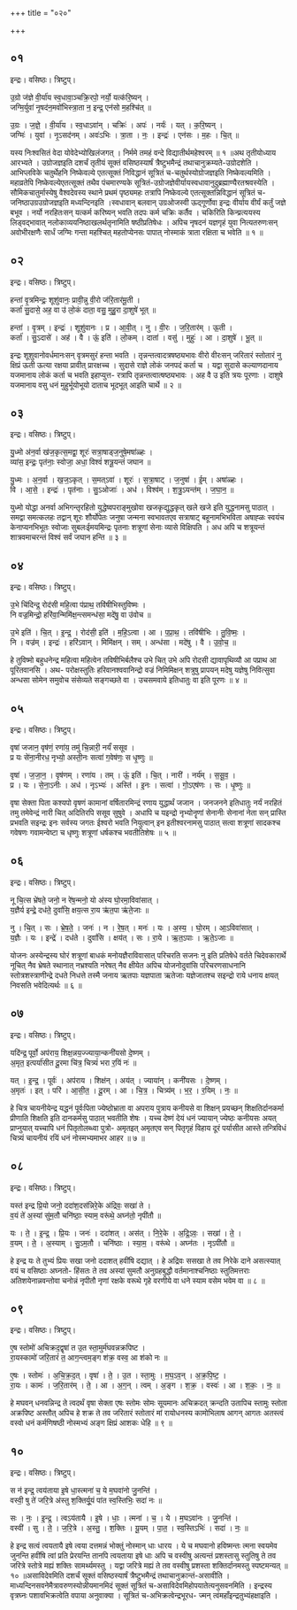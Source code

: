 +++
title = "०२०"

+++


## ०१
इन्द्रः। वसिष्ठः। त्रिष्टुप्।

उ॒ग्रो ज॑ज्ञे वी॒र्या॑य स्व॒धावा॒ञ्चक्रि॒रपो॒ नर्यो॒ यत्क॑रि॒ष्यन् ।  
जग्मि॒र्युवा॑ नृ॒षद॑न॒मवो॑भिस्त्रा॒ता न॒ इन्द्र॒ एन॑सो म॒हश्चि॑त् ॥

उ॒ग्रः । ज॒ज्ञे॒ । वी॒र्या॑य । स्व॒धाऽवा॑न् । चक्रिः॑ । अपः॑ । नर्यः॑ । यत् । क॒रि॒ष्यन् ।  
जग्मिः॑ । युवा॑ । नृ॒ऽसद॑नम् । अवः॑ऽभिः । त्रा॒ता । नः॒ । इन्द्रः॑ । एन॑सः । म॒हः । चि॒त् ॥

यस्य निःश्वसितं वेदा योवेदेभ्योखिलंजगत् । निर्ममे तमहं वन्दे विद्यातीर्थमहेश्वरम् ॥ १ ॥अथ तृतीयोध्याय आरभ्यते । उग्रोजज्ञइति दशर्चं तृतीयं सूक्तं वसिष्ठस्यार्षं त्रैष्टुभमैन्द्रं तथाचानुक्रम्यते-उग्रोदशेति । आभिप्लविके चतुर्थेहनि निष्केवल्ये एतत्सूक्तं निविद्धानं सूत्रितं च-चतुर्थस्योग्रोजज्ञइति निष्केवल्यमिति । महाव्रतेपि निष्केवल्येएतत्सूक्तं तथैव पंचमारण्यके सूत्रितं-उग्रोजज्ञेवीर्यायस्वधावानुदुब्रह्माण्यैरतश्रवस्येति । सौमिकचातुर्मास्येषु वैश्वदेवस्य स्थाने प्रथमं पृष्ठ्यमहः तत्रापि निष्केवल्ये एतत्सूक्तन्निविद्धानं सूत्रितं च-जनिष्ठाउग्रउग्रोजज्ञइति मध्यन्दिनइति ।स्वधावान् बलवान् उग्रओजस्वी ऊद्गूर्णोवा इन्द्रः वीर्याय वीर्यं कर्तुं जज्ञे बभूव । नर्यो नरहितःसन् यत्कर्म करिष्यन् भवति तदपः कर्म चक्रिः कर्तैव । चकिरिति किन्प्रत्ययस्य लिड्वद्भावात् नलोकाव्ययनिष्ठाखलर्थतृनामिति षष्ठीप्रतिषेधः । अपिच नृषदनं यज्ञगृहं युवा नित्यतरुणःसन् अवोभीरक्षणैः सार्धं जग्मिः गन्ता महश्चित् महतोप्येनसः पापात् नोस्माकं त्राता रक्षिता च भवेति ॥ १ ॥

## ०२
इन्द्रः। वसिष्ठः। त्रिष्टुप्।

हन्ता॑ वृ॒त्रमिन्द्रः॒ शूशु॑वानः॒ प्रावी॒न्नु वी॒रो ज॑रि॒तार॑मू॒ती ।  
कर्ता॑ सु॒दासे॒ अह॒ वा उ॑ लो॒कं दाता॒ वसु॒ मुहु॒रा दा॒शुषे॑ भूत् ॥

हन्ता॑ । वृ॒त्रम् । इन्द्रः॑ । शूशु॑वानः । प्र । आ॒वी॒त् । नु । वी॒रः । ज॒रि॒तार॑म् । ऊ॒ती ।  
कर्ता॑ । सु॒ऽदासे॑ । अह॑ । वै । ऊं॒ इति॑ । लो॒कम् । दाता॑ । वसु॑ । मुहुः॑ । आ । दा॒शुषे॑ । भू॒त् ॥

इन्द्रः शूशुवानोवर्धमानःसन् वृत्रमसुरं हन्ता भवति । तृन्नन्तत्वादत्रषष्ठ्यभावः वीरो वीरःसन् जरितारं स्तोतारं नु क्षिप्रं ऊती ऊत्या रक्षया प्रावीत् प्रारक्षच्च । सुदासे राज्ञे लोकं जनपदं कर्ता च । यद्वा सुदासे कल्याणदानाय यजमानाय लोकं कर्ता च भवति इहाप्युत्त- रत्रापि तृन्नन्तत्वात्षष्ठ्यभावः । अह वै उ इति त्रयः पूरणाः । दाशुषे यजमानाय वसु धनं मुहुर्भूयोभूयो दाताच भूदभूत् आइति चार्थे ॥ २ ॥

## ०३
इन्द्रः। वसिष्ठः। त्रिष्टुप्।

यु॒ध्मो अ॑न॒र्वा ख॑ज॒कृत्स॒मद्वा॒ शूरः॑ सत्रा॒षाड्ज॒नुषे॒मषा॑ळ्हः ।  
व्या॑स॒ इन्द्रः॒ पृत॑नाः॒ स्वोजा॒ अधा॒ विश्वं॑ शत्रू॒यन्तं॑ जघान ॥

यु॒ध्मः । अ॒न॒र्वा । ख॒ज॒ऽकृत् । स॒मत्ऽवा॑ । शूरः॑ । स॒त्रा॒षाट् । ज॒नुषा॑ । ई॒म् । अषा॑ळ्हः ।  
वि । आ॒से॒ । इन्द्रः॑ । पृत॑नाः । सु॒ऽओजाः॑ । अध॑ । विश्व॑म् । श॒त्रु॒ऽयन्त॑म् । ज॒घा॒न॒ ॥

युध्मो योद्धा अनर्वा अभिगन्तृरहितो युद्धेष्वपराङ्मुखोवा खजकृद्युद्धकृत् खले खजे इति युद्धनामसु पाठात् । समद्वा समत्कलहः तद्वान् शूरः शौर्योपेतः जनुषा जन्मना स्वभावतएव सत्राषाट् बहूनामभिभविता अषाह्ळः स्वयंच केनाप्यनभिभूतः स्वोजाः सुबलःईमयमिन्द्रः पृतनाः शत्रूणां सेनाः व्यासे विक्षिपति । अध अपि च शत्रूयन्तं शात्रवमाचरन्तं विश्वं सर्वं जघान हन्ति ॥ ३ ॥

## ०४
इन्द्रः। वसिष्ठः। त्रिष्टुप्।

उ॒भे चि॑दिन्द्र॒ रोद॑सी महि॒त्वा प॑प्राथ॒ तवि॑षीभिस्तुविष्मः ।  
नि वज्र॒मिन्द्रो॒ हरि॑वा॒न्मिमि॑क्ष॒न्त्समन्ध॑सा॒ मदे॑षु॒ वा उ॑वोच ॥

उ॒भे इति॑ । चि॒त् । इ॒न्द्र॒ । रोद॑सी॒ इति॑ । म॒हि॒ऽत्वा । आ । प॒प्रा॒थ॒ । तवि॑षीभिः । तु॒वि॒ष्मः॒ ।  
नि । वज्र॑म् । इन्द्रः॑ । हरि॑ऽवान् । मिमि॑क्षन् । सम् । अन्ध॑सा । मदे॑षु । वै । उ॒वो॒च॒ ॥

हे तुविष्मो बहुधनेन्द्र महित्वा महित्वेन तविषीभिर्बलैश्च उभे चित् उभे अपि रोदसी द्यावापृथिव्यौ आ पप्राथ आ पूरितवानसि । अथ- परोक्षस्तुतिः हरिवानश्ववानिन्द्रो वज्रं निमिमिक्षन् शत्रुषु प्रापयन् मदेषु यज्ञेषु निवित्सुवा अन्धसा सोमेन समुवोच संसेव्यते सङ्गच्छते वा । उचसमवाये इतिधातुः वा इति पूरणः ॥ ४ ॥

## ०५
इन्द्रः। वसिष्ठः। त्रिष्टुप्।

वृषा॑ जजान॒ वृष॑णं॒ रणा॑य॒ तमु॑ चि॒न्नारी॒ नर्यं॑ ससूव ।  
प्र यः से॑ना॒नीरध॒ नृभ्यो॒ अस्ती॒नः सत्वा॑ ग॒वेष॑णः॒ स धृ॒ष्णुः ॥

वृषा॑ । ज॒जा॒न॒ । वृष॑णम् । रणा॑य । तम् । ऊं॒ इति॑ । चि॒त् । नारी॑ । नर्य॑म् । स॒सू॒व॒ ।  
प्र । यः । से॒ना॒ऽनीः । अध॑ । नृऽभ्यः॑ । अस्ति॑ । इ॒नः । सत्वा॑ । गो॒ऽएष॑णः । सः । धृ॒ष्णुः ॥

वृषा सेक्ता पिता कश्यपो वृषणं कामानां वर्षितारमिन्द्रं रणाय युद्धार्थं जजान । जनजनने इतिधातुः नर्यं नरहितं तमु तमेवेन्द्रं नारी चित् अदितिरपि ससूव सुषुवे । अधापि च यइन्द्रो नृभ्योनॄणां सेनानीः सेनानां नेता सन् प्रास्ति प्रभवति सइन्द्रः इनः सर्वस्य जगतः ईश्वरो भवति नियुत्वान् इन इतीश्वरनामसु पाठात् सत्वा शत्रूणां सादकश्च गवेषणः गवामन्वेष्टा च धृष्णुः शत्रूणां धर्षकश्च भवतीतिशेषः ॥ ५ ॥

## ०६
इन्द्रः। वसिष्ठः। त्रिष्टुप्।

नू चि॒त्स भ्रे॑षते॒ जनो॒ न रे॑ष॒न्मनो॒ यो अ॑स्य घो॒रमा॒विवा॑सात् ।  
य॒ज्ञैर्य इन्द्रे॒ दध॑ते॒ दुवां॑सि॒ क्षय॒त्स रा॒य ऋ॑त॒पा ऋ॑ते॒जाः ॥

नु । चि॒त् । सः । भ्रे॒ष॒ते॒ । जनः॑ । न । रे॒ष॒त् । मनः॑ । यः । अ॒स्य॒ । घो॒रम् । आ॒ऽविवा॑सात् ।  
य॒ज्ञैः । यः । इन्द्रे॑ । दध॑ते । दुवां॑सि । क्षय॑त् । सः । रा॒ये । ऋ॒त॒ऽपाः । ऋ॒ते॒ऽजाः ॥

योजनः अस्येन्द्रस्य घोरं शत्रूणां बाधकं मनोयज्ञैराविवासात् परिचरति सजनः नु इति प्रतिषेधे वर्तते चिदेवकारार्थे नूचित् नैव भ्रेषते स्थानात् नभ्रश्यति नरेषत् नैव क्षीयेत अपिच योजनोदुवांसि परिचरणसाधनानि स्तोत्रशस्त्राणीन्द्रे दधते निधत्ते तस्मै जनाय ऋतपाः यज्ञपाता ऋतेजाः यज्ञेजातश्च सइन्द्रो राये धनाय क्षयत् निवसति भवेदित्यर्थः ॥ ६ ॥

## ०७
इन्द्रः। वसिष्ठः। त्रिष्टुप्।

यदि॑न्द्र॒ पूर्वो॒ अप॑राय॒ शिक्ष॒न्नय॒ज्ज्याया॒न्कनी॑यसो दे॒ष्णम् ।  
अ॒मृत॒ इत्पर्या॑सीत दू॒रमा चि॑त्र॒ चित्र्यं॑ भरा र॒यिं नः॑ ॥

यत् । इ॒न्द्र॒ । पूर्वः॑ । अप॑राय । शिक्ष॑न् । अय॑त् । ज्याया॑न् । कनी॑यसः । दे॒ष्णम् ।  
अ॒मृतः॑ । इत् । परि॑ । आ॒सी॒त॒ । दू॒रम् । आ । चि॒त्र॒ । चित्र्य॑म् । भ॒र॒ । र॒यिम् । नः॒ ॥

हे चित्र चायनीयेन्द्र यद्धनं पूर्वःपिता ज्येष्ठोभ्राता वा अपराय पुत्राय कनीयसे वा शिक्षन् प्रयच्छन् शिक्षतिर्दानकर्मा प्रीणाति शिक्षति इति दानकर्मसु पाठात् भवतीति शेषः । यच्च देष्णं देयं धनं ज्यायान् ज्येष्ठः कनीयसः अयत् प्राप्नुयात् यच्चापि धनं पितृतोलब्ध्वा पुत्रो- अमृतइत् अमृतएव सन् पितृगृहं विहाय दूरं पर्यासीत आस्ते तन्त्रिविधं चित्र्यं चायनीयं रयिं धनं नोस्मभ्यमाभर आहर ॥ ७ ॥

## ०८
इन्द्रः। वसिष्ठः। त्रिष्टुप्।

यस्त॑ इन्द्र प्रि॒यो जनो॒ ददा॑श॒दस॑न्निरे॒के अ॑द्रिवः॒ सखा॑ ते ।  
व॒यं ते॑ अ॒स्यां सु॑म॒तौ चनि॑ष्ठाः॒ स्याम॒ वरू॑थे॒ अघ्न॑तो॒ नृपी॑तौ ॥

यः । ते॒ । इ॒न्द्र॒ । प्रि॒यः । जनः॑ । ददा॑शत् । अस॑त् । नि॒रे॒के । अ॒द्रि॒ऽवः॒ । सखा॑ । ते॒ ।  
व॒यम् । ते॒ । अ॒स्याम् । सु॒ऽम॒तौ । चनि॑ष्ठाः । स्या॒म॒ । वरू॑थे । अघ्न॑तः । नृऽपी॑तौ ॥

हे इन्द्र यः ते तुभ्यं प्रियः सखा जनो ददाशत् हवींषि दद्यात् । हे अद्रिवः ससखा ते तव निरेके दाने असत्स्यात् वयं च वसिष्ठाः अघ्नतो- हिंसतः ते तव अस्यां सुमतौ अनुग्रहबुद्धौ वर्तमानाश्चनिष्ठाः स्तुतिमत्तराः अतिशयेनान्नवन्तोवा चनोन्नं नृपीतौ नृणां रक्षके वरूथे गृहे वरणीये वा धने स्याम वसेम भवेम वा ॥ ८ ॥

## ०९
इन्द्रः। वसिष्ठः। त्रिष्टुप्।

ए॒ष स्तोमो॑ अचिक्रद॒द्वृषा॑ त उ॒त स्ता॒मुर्म॑घवन्नक्रपिष्ट ।  
रा॒यस्कामो॑ जरि॒तारं॑ त॒ आग॒न्त्वम॒ङ्ग श॑क्र॒ वस्व॒ आ श॑को नः ॥

ए॒षः । स्तोमः॑ । अ॒चि॒क्र॒द॒त् । वृषा॑ । ते॒ । उ॒त । स्ता॒मुः । म॒घ॒ऽव॒न् । अ॒क्र॒पि॒ष्ट॒ ।  
रा॒यः । कामः॑ । ज॒रि॒तार॑म् । ते॒ । आ । अ॒ग॒न् । त्वम् । अ॒ङ्ग । श॒क्र॒ । वस्वः॑ । आ । श॒कः॒ । नः॒ ॥

हे मघवन् धनवन्निन्द्र ते त्वदर्थं वृषा सेक्ता एषः स्तोमः सोमः सूयमानः अचिक्रदत् क्रन्दति उतापिच स्तामुः स्तोता अक्रपिष्ट अस्तौत् अपिच हे शक्र ते तव जरितारं स्तोतारं मां रायोधनस्य कामोभिलाष आगन् आगतः अतस्त्वं वस्वो धनं कर्मणिषष्ठी नोस्मभ्यं अङ्ग क्षिप्रं आशकः धेहि ॥ ९ ॥

## १०
इन्द्रः। वसिष्ठः। त्रिष्टुप्।

स न॑ इन्द्र॒ त्वय॑ताया इ॒षे धा॒स्त्मना॑ च॒ ये म॒घवा॑नो जु॒नन्ति॑ ।  
वस्वी॒ षु ते॑ जरि॒त्रे अ॑स्तु श॒क्तिर्यू॒यं पा॑त स्व॒स्तिभिः॒ सदा॑ नः ॥

सः । नः॒ । इ॒न्द्र॒ । त्वऽय॑तायै । इ॒षे । धाः॒ । त्मना॑ । च॒ । ये । म॒घऽवा॑नः । जु॒नन्ति॑ ।  
वस्वी॑ । सु । ते॒ । ज॒रि॒त्रे । अ॒स्तु॒ । श॒क्तिः । यू॒यम् । पा॒त॒ । स्व॒स्तिऽभिः॑ । सदा॑ । नः॒ ॥

हे इन्द्र सत्वं त्वयतायै इषे त्वया दत्तमन्नं भोक्तुं नोस्मान् धाः धारय । ये च मघवानो हविष्मन्तः त्मना स्वयमेव जुनन्ति हवींषि त्वां प्रति प्रेरयन्ति तानपि त्वयताया इषे धाः अपि च वस्वीषु अत्यन्तं प्रशस्तासु स्तुतिषु ते तव जरित्रे स्तोत्रे मह्यं शक्तिः सामर्थ्यमस्तु । यद्वा जरित्रे मह्यं ते तव वस्वीषु प्रशस्ता शक्तिर्दानमस्तु स्पष्टमन्यत् ॥ १० ॥असाविदेवमिति दशर्चं सूक्तं वसिष्ठस्यार्षं त्रैष्टुभमैन्द्रं तथाचानुक्रान्तं-असावीति । माध्यन्दिनसवनेमैत्रावरुणस्योन्नीयमानमिदं सूक्तं सूत्रितं च-असाविदेवमिहोपयातेत्यनुसवनमिति । इन्द्रस्य वृत्रघ्नः पशावभिक्रत्वेति वपाया अनुवाक्या । सूत्रितं च-अभिक्रत्वेन्द्रभूरध- ज्मन् त्वंमहाँइन्द्रतुभ्यंहक्षाइति ।